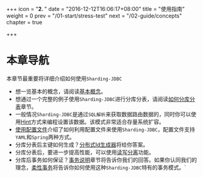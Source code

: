 +++
icon = "<b>2. </b>"
date = "2016-12-12T16:06:17+08:00"
title = "使用指南"
weight = 0
prev = "/01-start/stress-test"
next = "/02-guide/concepts"
chapter = true

+++

# 本章导航

本章节最重要将详细介绍如何使用`Sharding-JDBC`

 - 想一览基本的概念，请阅读[基本概念](/02-guide/concepts)。
 - 想通过一个完整的例子使用`Sharding-JDBC`进行分库分表，请阅读[如何分库分表](/02-guide/sharding)章节。
 - 一般情况`Sharding-JDBC`是通过`SQL解析`来获取数据路由数据的，同时你可以使用[Hint](/02-guide/hint-sharding-value)方式来编程设置该数据。该模式非常适合存量系统扩容。
 - [使用配置文件](/02-guide/configuration)介绍了如何利用配置文件来使用`Sharding-JDBC`，配置文件支持`YAML`和`Spring`两种方式。
 - 分库分表后主键如何生成？[分布式Id生成器](/02-guide/id-generator)将给你答案。
 - 分库分表后，要进一步提高性能，可以使用[读写分离](/02-guide/master-slave)功能。
 - 分库后事务如何保证？[事务说明](/02-guide/transaction)章节将告诉你我们的回答。如果你认同我们的理念，[柔性事务](/02-guide/soft-transaction)将告诉你如何使用这种`Sharding-JDBC`特有的事务模式。`
